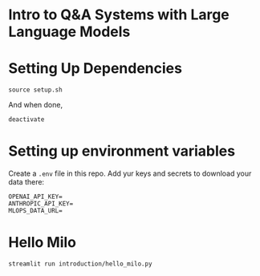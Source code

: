 # Intro to Q&A Systems with Large Language Models

# Setting Up Dependencies

```
source setup.sh
```

And when done,
```
deactivate
```

# Setting up environment variables
Create a `.env` file in this repo. Add yur keys and secrets to download your data there:
```
OPENAI_API_KEY=
ANTHROPIC_API_KEY=
MLOPS_DATA_URL=
```

# Hello Milo
```
streamlit run introduction/hello_milo.py
```
